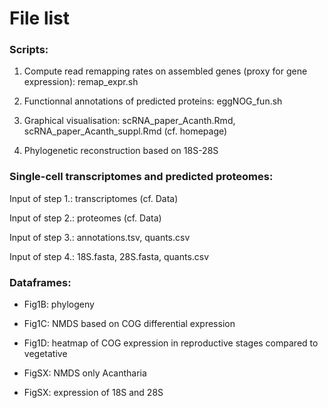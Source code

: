 # File list

### Scripts:

1. Compute read remapping rates on assembled genes (proxy for gene expression): remap_expr.sh

2. Functionnal annotations of predicted proteins: eggNOG_fun.sh

3. Graphical visualisation: scRNA_paper_Acanth.Rmd, scRNA_paper_Acanth_suppl.Rmd (cf. homepage)

4. Phylogenetic reconstruction based on 18S-28S


### Single-cell transcriptomes and predicted proteomes:

Input of step 1.: transcriptomes (cf. Data)

Input of step 2.: proteomes (cf. Data)

Input of step 3.: annotations.tsv, quants.csv

Input of step 4.: 18S.fasta, 28S.fasta, quants.csv


### Dataframes:

* Fig1B: phylogeny

* Fig1C: NMDS based on COG differential expression

* Fig1D: heatmap of COG expression in reproductive stages compared to vegetative

* FigSX: NMDS only Acantharia

* FigSX: expression of 18S and 28S
